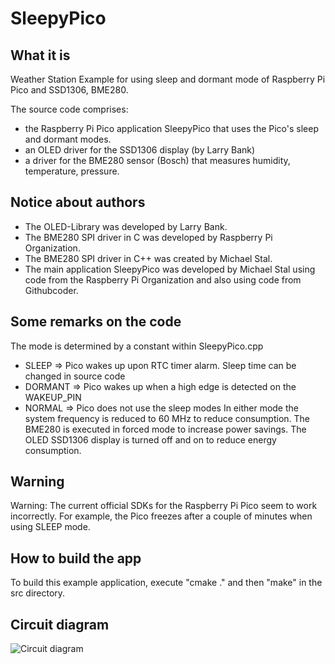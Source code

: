 # SleepyPico
## What it is
Weather Station Example for using sleep and dormant mode of Raspberry Pi Pico and SSD1306, BME280.

The source code comprises:
- the Raspberry Pi Pico application SleepyPico that uses the Pico's sleep and dormant modes. 
- an OLED driver for the SSD1306 display (by Larry Bank)
- a driver for the BME280 sensor (Bosch) that measures humidity, temperature, pressure. 

## Notice about authors
- The OLED-Library was developed by Larry Bank.
- The BME280 SPI driver in C   was developed by Raspberry Pi Organization.
- The BME280 SPI driver in C++ was created by Michael Stal.
- The main application SleepyPico was developed by Michael Stal using code from the Raspberry Pi Organization and also using code from Githubcoder.

## Some remarks on the code
The mode is determined by a constant within SleepyPico.cpp
- SLEEP        => Pico wakes up upon RTC timer alarm. Sleep time can be changed  in source code
- DORMANT => Pico wakes up when a high edge is detected on the WAKEUP_PIN
- NORMAL    => Pico does not use the sleep modes
In either mode the system frequency is reduced to 60 MHz to reduce consumption.
The BME280 is executed in forced mode to increase power savings.
The OLED SSD1306 display is turned off and on to reduce energy consumption.

## Warning
Warning: The current official SDKs for the Raspberry Pi Pico seem to work incorrectly. For example, the Pico freezes after a couple of minutes when using SLEEP mode.

  
## How to build the app
To build this example application, execute "cmake ." and then "make" in the src directory.

## Circuit diagram
![Circuit diagram](https://github.com/ms1963/SleepyPico/blob/main/sleepypico_steckplatine.svg)

